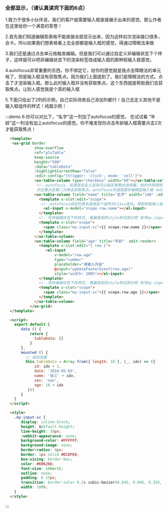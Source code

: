 ### 全部显示，（请认真读完下面的6点）

  1.致力于很多小伙伴说，我们的客户就需要输入框直接展示出来的感觉。那么作者在这里给你一个满意的答卷！

  2.首先我们知道编辑型表格不能直接全部显示出来，因为这样初次渲染接口很多，会卡。所以如果我们想表格看上去全部都是输入框的感觉，得通过障眼法来做

  3.我们还是通过点击单元格触发编辑。但是我们可以通过自定义非编辑状态下个样子，这样就可以吧非编辑状态下的渲染标签改成输入框的那种假输入框感觉。

  4.autofocus非常重要的东西，你不绑定它，给你的感觉就是我点击障眼法的单元格了，但是输入框没有获取焦点。因为我们上面提到了。我们是障眼法的方式。点击了才渲染输入框。那么此时输入框并没有获取焦点。这个东西就是帮助我们去获取焦点。让别人感觉我是个真的输入框

  5.下面只给出了2列的示例，自己实际场景自己添加列都行！自己去定义其他不是输入框组件的样式！纯属示例！

:::demo 6.你可以对比下，“名字”这一列加了autofocus的感觉。  在试试看 “年龄”这一列没有加上autofocus的感觉。你不难发现你点击年龄输入框需要点击2次才能获取焦点！
```html
  <template>
   <ux-grid border
             show-overflow
             ref="plxTable"
             keep-source
             height="500"
             :data="tableData"
             :highlightCurrentRow="false"
             :edit-config="{trigger: 'click', mode: 'cell'}">
             <ux-table-column type="checkbox" width="60"></ux-table-column>
              <!--autofocus，如果是自定义渲染可以指定聚焦的选择器，他的作用很明显就是你点击一下就帮你去获取焦点。
              你无需点击第二次再去获取焦点。autofocus的值就是你编辑型输入框（edit）组件的类名-->
             <ux-table-column field="name" title="名字" width="140" :edit-render="{autofocus: '.el-input__inner'}">
               <template v-slot:edit="scope">
                <!--autofocus绑定的类名就是这个组件的class类名。帮助获取输入框焦点-->
                 <el-input v-model="scope.row.name"></el-input>
               </template>
               <!--写非编辑状态下的样式, 看最底部的style样式部分吧 有写my-input-sc样式哦-->
               <template v-slot="scope">
                 <span class="my-input-sc">{{ scope.row.name }}</span>
               </template>
             </ux-table-column>
             <ux-table-column field="age" title="年龄"  edit-render>
               <template v-slot:edit="{ row }">
                  <el-input
                      v-model="row.age"
                      type="number"
                      placeholder="请输入内容"
                      @input="updateFooterEvent(row.age)"
                      style="width: 100%"></el-input>
               </template>
               <!--写非编辑状态下的样式, 看最底部的style样式部分吧 有写my-input-sc样式哦-->
               <template v-slot="scope">
                 <span class="my-input-sc">{{ scope.row.age }}</span>
               </template>
             </ux-table-column>
           </ux-grid>
  </template>

  <script>
    export default {
       data () {
           return {
             tableData: []
           }
       },
       mounted () {
         // 延迟加载
         this.tableData = Array.from({ length: 10 }, (_, idx) => ({
             id: idx + 1,
             date: '2016-05-03',
             name: '张三' + idx,
             sex: 'nan',
             age: 18 + idx
          }))
       }
    }
  </script>

  <style>
    .my-input-sc {
       display: inline-block;
       height: $default-height;
       line-height: 30px;
       -webkit-appearance: none;
       background-color: #FFFFFF;
       background-image: none;
       border-radius: 4px;
       border: 1px solid #DCDFE6;
       box-sizing: border-box;
       color: #606266;
       font-size: inherit;
       outline: none;
       padding: 0 15px;
       transition: border-color 0.2s cubic-bezier(0.645, 0.045, 0.355, 1);
       width: 100%;
    }
  </style>
```
:::
